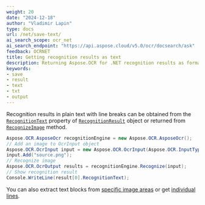 ```yaml
---
weight: 20
date: "2024-12-18"
author: "Vladimir Lapin"
type: docs
url: /net/save-text/
ai_search_scope: ocr_net
ai_search_endpoint: "https://api.aspose.cloud/v5.0/ocr/docsearch/ask"
feedback: OCRNET
title: Getting recognition results as text
description: Returning Aspose.OCR for .NET recognition results as formatted text.
keywords:
- save
- result
- text
- txt
- output
---
```


Recognition results in plain text with line breaks can be obtained from the [`RecognitionText`](https://reference.aspose.com/ocr/net/aspose.ocr/recognitionresult/recognitiontext/) property of [`RecognitionResult`](https://reference.aspose.com/ocr/net/aspose.ocr/recognitionresult/) object or returned from [`RecognizeImage`](https://reference.aspose.com/ocr/net/aspose.ocr/asposeocr/recognizeimage/#recognizeimage_6) method.

```csharp
Aspose.OCR.AsposeOcr recognitionEngine = new Aspose.OCR.AsposeOcr();
// Add an image to OcrInput object
Aspose.OCR.OcrInput input = new Aspose.OCR.OcrInput(Aspose.OCR.InputType.SingleImage);
input.Add("source.png");
// Recognize image
Aspose.OCR.OcrOutput results = recognitionEngine.Recognize(input);
// Show recognition result
Console.WriteLine(result[0].RecognitionText);
```

You can also extract text blocks from [specific image areas](/ocr/net/image-regions-extract/) or get [individual lines](/ocr/net/image-line-extract/).
